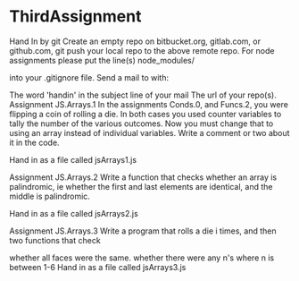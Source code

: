 # ThirdAssignment
Hand In by git
Create an empty repo on bitbucket.org, gitlab.com, or github.com,
git push your local repo to the above remote repo.
For node assignments please put the line(s)
node_modules/

into your .gitignore file.
Send a mail to  with:

The word 'handin' in the subject line of your mail
The url of your repo(s).
Assignment JS.Arrays.1
In the assignments Conds.0, and Funcs.2, you were flipping a coin of rolling a die. In both cases you used counter variables to tally the number of the various outcomes. Now you must change that to using an array instead of individual variables. Write a comment or two about it in the code.

Hand in as a file called jsArrays1.js

Assignment JS.Arrays.2
Write a function that checks whether an array is palindromic, ie whether the first and last elements are identical, and the middle is palindromic.

Hand in as a file called jsArrays2.js

Assignment JS.Arrays.3
Write a program that rolls a die i times, and then two functions that check

whether all faces were the same.
whether there were any n's where n is between 1-6
Hand in as a file called jsArrays3.js
